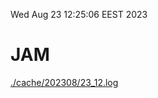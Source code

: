 Wed Aug 23 12:25:06 EEST 2023
# JAM
<a href='./cache/202308/23_12.log'>./cache/202308/23_12.log</a>
